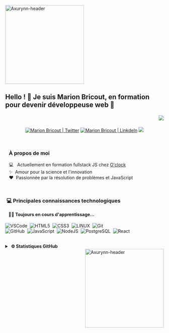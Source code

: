 <!--![Image2](https://user-images.githubusercontent.com/79093561/122459635-6e341480-cfb1-11eb-9c34-6d797cd0d209.png)-->
<img alt="Axurynn-header" src="https://user-images.githubusercontent.com/79093561/122459635-6e341480-cfb1-11eb-9c34-6d797cd0d209.png" height="250px"/>

## Hello ! 👋 Je suis Marion Bricout, en formation pour devenir développeuse web 🚀<p align="right">![](https://visitor-badge.glitch.me/badge?page_id=Axurynn.Axurynn)</p>

<p align="center">
  <a href="https://twitter.com/Drc_Axu"><img alt="Marion Bricout | Twitter" src="https://img.shields.io/badge/-Twitter-1DA1F2?style=flat&logo=Twitter&logoColor=white" /></a>
  <a href="https://www.linkedin.com/in/marion-bricout/"><img alt="Marion Bricout | LinkdeIn" src="https://img.shields.io/badge/-LinkedIn-0A66C2?style=flat&logo=Linkedin&logoColor=white"/></a>
  <a href="mailto:marion.bricout@protonmail.com"><img src="https://img.shields.io/badge/-ProtonMail-232D5B?style=flat&logo=Protonmail&logoColor=white"></a>
 </p>
 
<br />


### &nbsp;&nbsp; À propos de moi 

&nbsp;&nbsp;&nbsp;:computer: &nbsp; Actuellement en formation fullstack JS chez [O'clock](https://oclock.io/)\
&nbsp;&nbsp;&nbsp;:sparkles: &nbsp;Amour pour la science et l'innovation\
&nbsp;&nbsp;&nbsp;:heart: &nbsp;Passionnée par la résolution de problèmes et JavaScript

<br>

### &nbsp;:computer: Principales connaissances technologiques
#### &nbsp;&nbsp;&nbsp;:seedling:🧠 Toujours en cours d'apprentissage...


  
![VSCode](https://img.shields.io/badge/VSCODE-007ACC.svg?&style=flat&logo=visual-studio-code)&nbsp;
![HTML5](https://img.shields.io/badge/HTML5-E34F26.svg?&style=flat&logo=html5&logoColor=white)&nbsp;
![CSS3](https://img.shields.io/badge/CSS3-%231572B6.svg?&style=flat&logo=css3&logoColor=white)&nbsp;
![LINUX](https://img.shields.io/badge/LINUX-FCC624?style=flat-square&logo=linux&logoColor=black)&nbsp;
![Git](https://img.shields.io/badge/GIT-%23F05033.svg?&style=flat&logo=git&logoColor=white)&nbsp;\
![GitHub](https://img.shields.io/badge/GITHUB-%23121011.svg?&style=flat&logo=github&logoColor=white)&nbsp;
![JavaScript](https://img.shields.io/badge/JAVASCRIPT-323330.svg?&style=flat&logo=javascript&logoColor=%23F7DF1E)&nbsp;
![NodeJS](https://img.shields.io/badge/NODEJS-339933.svg?&style=flat&logo=node.js&logoColor=white)&nbsp;
![PostgreSQL](https://img.shields.io/badge/POSTGRESQL-336791.svg?&style=flat&logo=postgresql&logoColor=white)&nbsp;
![React](https://img.shields.io/badge/REACT-336791.svg?&style=flat&logo=postgresql&logoColor=white)&nbsp;
  

<!-- 
![MVC Architecture](https://img.shields.io/badge/MVC-888888.svg?&style=flat&logoColor=white)&nbsp;
![MongoDB](https://img.shields.io/badge/MONGODB-47A248.svg?&style=flat&logo=mongodb&logoColor=white)&nbsp;
![REST API](https://img.shields.io/badge/REST-02569B.svg?&style=flat&logo=rest&logoColor=white)&nbsp;
![GRAPHQL](https://img.shields.io/badge/GRAPHQL-E10098.svg?&style=flat&logo=graphql&logoColor=white)&nbsp;\
-->

<br>

<details>
  <summary><b>
&nbsp;⚙️ Statistiques GitHub
    </b></summary>

<p align="left"> <img src="https://github-readme-stats.vercel.app/api?username=MarionBricout&show_icons=true&theme=nightowl" alt="MarionBricout" /> <p>
</details>  

<!---
- 👋 Hi, I’m @MarionBricout
- 👀 I’m interested in web development
- 🌱 I’m currently learning web development
- 💞️ I’m looking to collaborate on ...
- 📫 How to reach me ...


MarionBricout/MarionBricout is a ✨ special ✨ repository because its `README.md` (this file) appears on your GitHub profile.
You can click the Preview link to take a look at your changes.
--->
  
<!-- ![Image3](https://user-images.githubusercontent.com/79093561/122461012-18f90280-cfb3-11eb-9877-7843204aee97.png) -->
<img alt="Axurynn-header" src="https://user-images.githubusercontent.com/79093561/122461012-18f90280-cfb3-11eb-9877-7843204aee97.png" height="250px" align="right"/>
